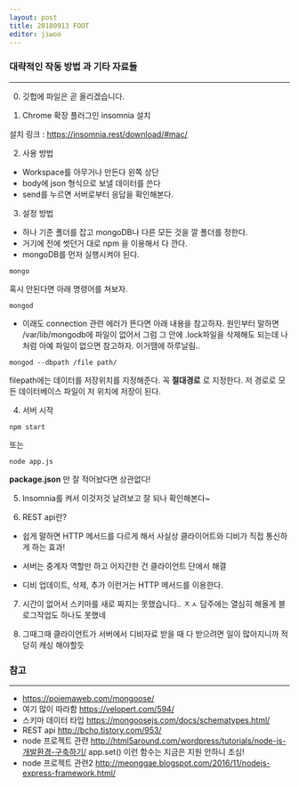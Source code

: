 ```yaml
---
layout: post
title: 20180913 FOOT
editor: jiwoo
---
```


### 대략적인 작동 방법 과 기타 자료들
***
0. 깃헙에 파일은 곧 올리겠습니다.

1. Chrome 확장 플러그인 insomnia 설치

설치 링크 : <https://insomnia.rest/download/#mac/>

2. 사용 방법

* Workspace를 아무거나 만든다 왼쪽 상단
* body에 json 형식으로 보낼 데이터를 쓴다
* send를 누르면 서버로부터 응답을 확인해본다.

3. 설정 방법

  * 하나 기준 폴더를 잡고 mongoDB나 다른 모든 것을 깔 폴더를 정한다.
  * 거기에 전에 썻던거 대로 npm 을 이용해서 다 깐다.
  * mongoDB를 먼저 실행시켜야 된다.
~~~
mongo
~~~
혹시 안된다면 아래 명령어를 쳐보자.
~~~
mongod
~~~
* 이래도 connection 관련 에러가 뜬다면 아래 내용을 참고하자.
원인부터 말하면 /var/lib/mongodb에 파일이 없어서 그럼
그 안에 .lock파일을 삭제해도 되는데 나처럼 아예 파일이 없으면 참고하자.
이거땜에 하루날림..
~~~
mongod --dbpath /file path/
~~~
filepath에는 데이터를 저장위치를 지정해준다. 꼭 **절대경로** 로 지정한다.
저 경로로 모든 데이터베이스 파일이 저 위치에 저장이 된다.

4. 서버 시작
~~~
npm start
~~~
또는
~~~
node app.js
~~~
**package.json** 만 잘 적어놨다면 상관없다!

5. Insomnia를 켜서 이것저것 날려보고 잘 되나 확인해본다~

6. REST api란?

* 쉽게 말하면 HTTP 메서드를 다르게 해서
사실상 클라이어트와 디비가 직접 통신하게 하는 효과!

* 서버는 중계자 역할만 하고 어지간한 건 클라이언트 단에서 해결

* 디비 업데이트, 삭제, 추가 이런거는 HTTP 메서드를 이용한다.

7. 시간이 없어서 스키마를 새로 짜지는 못했습니다.. ㅈㅅ
담주에는 열심히 해올게 블로그작업도 하나도 못했네

8. 그때그때 클라이언트가 서버에서 디비자료 받을 때
다 받으려면 일이 많아지니까 적당히 캐싱 해야할듯


### 참고
***
* <https://poiemaweb.com/mongoose/>
* 여기 많이 따라함 <https://velopert.com/594/>
* 스키마 데이터 타입 <https://mongoosejs.com/docs/schematypes.html/>
* REST api <http://bcho.tistory.com/953/>
* node 프로젝트 관련 <http://html5around.com/wordpress/tutorials/node-js-개발환경-구축하기/>
app.set() 이런 함수는 지금은 지원 안하니 조심!
* node 프로젝트 관련2 <http://meonggae.blogspot.com/2016/11/nodejs-express-framework.html/>

